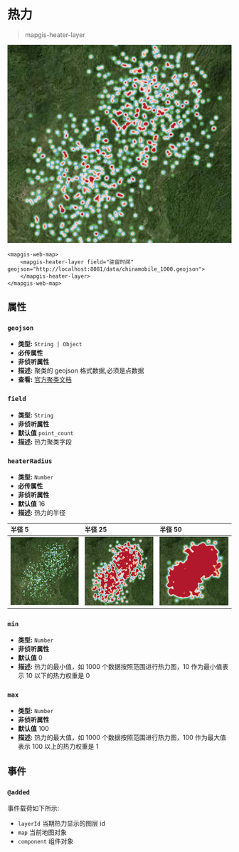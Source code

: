 # 热力

> mapgis-heater-layer

![聚类](./heater.png)

```vue
<mapgis-web-map>
    <mapgis-heater-layer field="驻留时间" geojson="http://localhost:8081/data/chinamobile_1000.geojson">
    </mapgis-heater-layer>
</mapgis-web-map>
```

## 属性

### `geojson`

- **类型:** `String | Object`
- **必传属性**
- **非侦听属性**
- **描述:** 聚类的 geojson 格式数据,必须是点数据
- **查看:** [官方聚类文档](https://docs.mapbox.com/mapbox-gl-js/example/heatmap-layer/)

### `field`

- **类型:** `String`
- **非侦听属性**
- **默认值** `point_count`
- **描述:** 热力聚类字段

### `heaterRadius`

- **类型:** `Number`
- **必传属性**
- **非侦听属性**
- **默认值** 16
- **描述:** 热力的半径

| 半径 5                       | 半径 25                       | 半径 50                       |
| :--------------------------- | :---------------------------- | :---------------------------- |
| ![100](./heater_radiu_5.png) | ![100](./heater_radiu_25.png) | ![100](./heater_radiu_50.png) |

### `min`

- **类型:** `Number`
- **非侦听属性**
- **默认值** 0
- **描述:** 热力的最小值，如 1000 个数据按照范围进行热力图，10 作为最小值表示 10 以下的热力权重是 0

### `max`

- **类型:** `Number`
- **非侦听属性**
- **默认值** 100
- **描述:** 热力的最大值，如 1000 个数据按照范围进行热力图，100 作为最大值表示 100 以上的热力权重是 1

## 事件

### `@added`

事件载荷如下所示:

- `layerId` 当期热力显示的图层 id
- `map` 当前地图对象
- `component` 组件对象
